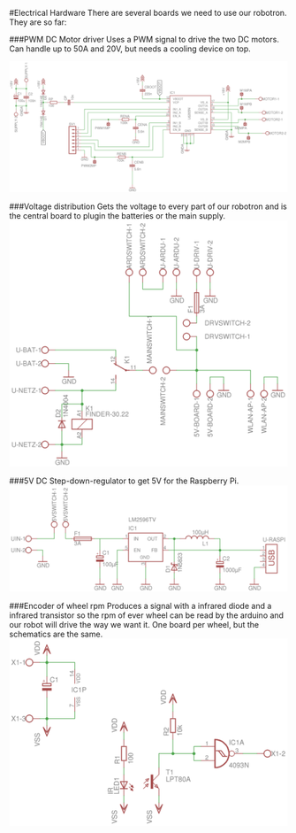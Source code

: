 #Electrical Hardware
There are several boards we need to use our robotron. They are so far:

###PWM DC Motor driver
Uses a PWM signal to drive the two DC motors. Can handle up to 50A and 20V, but needs a cooling device on top.

![DC motor driver](dcmotordriver.png)

###Voltage distribution
Gets the voltage to every part of our robotron and is the central board to plugin the batteries or the main supply.
![Voltage distribution](voltage.png)

###5V DC
Step-down-regulator to get 5V for the Raspberry Pi.
![5V DC step-down regulator](5V.png)

###Encoder of wheel rpm
Produces a signal with a infrared diode and a infrared transistor so the rpm of ever wheel can be read by the arduino and our robot will drive the way we want it. One board per wheel, but the schematics are the same.
![RPM Encoder](radencoder.png)

